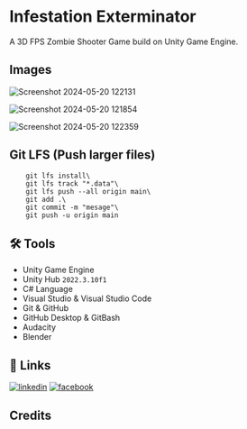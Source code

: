 # Infestation Exterminator

A 3D FPS Zombie Shooter Game build on Unity Game Engine.

## Images

![Screenshot 2024-05-20 122131](https://github.com/itsdgbro/Infestation-Exterminator/assets/94692679/35cb3474-b921-49da-8438-127201fc3056)

![Screenshot 2024-05-20 121854](https://github.com/itsdgbro/Infestation-Exterminator/assets/94692679/9f313248-a0ef-4564-9512-836fb5685efe)

![Screenshot 2024-05-20 122359](https://github.com/itsdgbro/Infestation-Exterminator/assets/94692679/d2c6ed1d-565b-4397-b9f9-df83f551d145)

## Git LFS (Push larger files)

```
    git lfs install\
    git lfs track "*.data"\
    git lfs push --all origin main\
    git add .\
    git commit -m "mesage"\
    git push -u origin main
```

## 🛠 Tools

- Unity Game Engine
- Unity Hub `2022.3.10f1`
- C# Language
- Visual Studio & Visual Studio Code
- Git & GitHub
- GitHub Desktop & GitBash
- Audacity
- Blender

## 🔗 Links

[![linkedin](https://img.shields.io/badge/linkedin-0A66C2?style=for-the-badge&logo=linkedin&logoColor=white)](https://www.linkedin.com/in/dipakgurung524/)
[![facebook](https://img.shields.io/badge/facebook-0A66C2?style=for-the-badge&logo=facebook&logoColor=white)](https://www.facebook.com/dipakgurung555/)

## Credits
